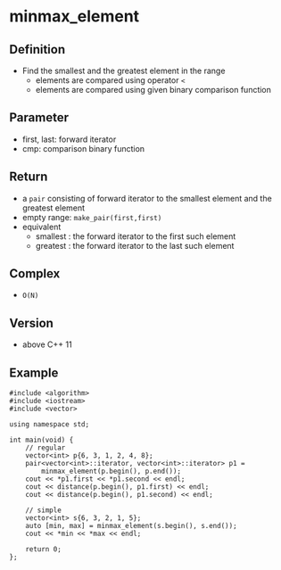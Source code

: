 # minmax_element

## Definition
- Find the smallest and the greatest element in the range
    - elements are compared using operator `<`
    - elements are compared using given binary comparison function 

## Parameter
- first, last: forward iterator 
- cmp: comparison binary function

## Return 
- a `pair` consisting of forward iterator to the smallest element and the greatest element
- empty range: `make_pair(first,first)`
- equivalent
  - smallest : the forward iterator to the first such element 
  - greatest : the forward iterator to the last such element

## Complex
- `O(N)`  

## Version
- above C++ 11

## Example
```
#include <algorithm>
#include <iostream>
#include <vector>

using namespace std;

int main(void) {
    // regular
    vector<int> p{6, 3, 1, 2, 4, 8};
    pair<vector<int>::iterator, vector<int>::iterator> p1 =
        minmax_element(p.begin(), p.end());
    cout << *p1.first << *p1.second << endl;
    cout << distance(p.begin(), p1.first) << endl;
    cout << distance(p.begin(), p1.second) << endl;

    // simple
    vector<int> s{6, 3, 2, 1, 5};
    auto [min, max] = minmax_element(s.begin(), s.end());
    cout << *min << *max << endl;

    return 0;
};
```